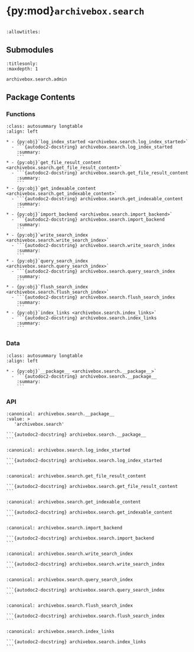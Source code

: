 # {py:mod}`archivebox.search`

```{py:module} archivebox.search
```

```{autodoc2-docstring} archivebox.search
:allowtitles:
```

## Submodules

```{toctree}
:titlesonly:
:maxdepth: 1

archivebox.search.admin
```

## Package Contents

### Functions

````{list-table}
:class: autosummary longtable
:align: left

* - {py:obj}`log_index_started <archivebox.search.log_index_started>`
  - ```{autodoc2-docstring} archivebox.search.log_index_started
    :summary:
    ```
* - {py:obj}`get_file_result_content <archivebox.search.get_file_result_content>`
  - ```{autodoc2-docstring} archivebox.search.get_file_result_content
    :summary:
    ```
* - {py:obj}`get_indexable_content <archivebox.search.get_indexable_content>`
  - ```{autodoc2-docstring} archivebox.search.get_indexable_content
    :summary:
    ```
* - {py:obj}`import_backend <archivebox.search.import_backend>`
  - ```{autodoc2-docstring} archivebox.search.import_backend
    :summary:
    ```
* - {py:obj}`write_search_index <archivebox.search.write_search_index>`
  - ```{autodoc2-docstring} archivebox.search.write_search_index
    :summary:
    ```
* - {py:obj}`query_search_index <archivebox.search.query_search_index>`
  - ```{autodoc2-docstring} archivebox.search.query_search_index
    :summary:
    ```
* - {py:obj}`flush_search_index <archivebox.search.flush_search_index>`
  - ```{autodoc2-docstring} archivebox.search.flush_search_index
    :summary:
    ```
* - {py:obj}`index_links <archivebox.search.index_links>`
  - ```{autodoc2-docstring} archivebox.search.index_links
    :summary:
    ```
````

### Data

````{list-table}
:class: autosummary longtable
:align: left

* - {py:obj}`__package__ <archivebox.search.__package__>`
  - ```{autodoc2-docstring} archivebox.search.__package__
    :summary:
    ```
````

### API

````{py:data} __package__
:canonical: archivebox.search.__package__
:value: >
   'archivebox.search'

```{autodoc2-docstring} archivebox.search.__package__
```

````

````{py:function} log_index_started(url)
:canonical: archivebox.search.log_index_started

```{autodoc2-docstring} archivebox.search.log_index_started
```
````

````{py:function} get_file_result_content(res, extra_path, use_pwd=False)
:canonical: archivebox.search.get_file_result_content

```{autodoc2-docstring} archivebox.search.get_file_result_content
```
````

````{py:function} get_indexable_content(results: django.db.models.QuerySet)
:canonical: archivebox.search.get_indexable_content

```{autodoc2-docstring} archivebox.search.get_indexable_content
```
````

````{py:function} import_backend()
:canonical: archivebox.search.import_backend

```{autodoc2-docstring} archivebox.search.import_backend
```
````

````{py:function} write_search_index(link: archivebox.index.schema.Link, texts: typing.Union[typing.List[str], None] = None, out_dir: pathlib.Path = settings.DATA_DIR, skip_text_index: bool = False) -> None
:canonical: archivebox.search.write_search_index

```{autodoc2-docstring} archivebox.search.write_search_index
```
````

````{py:function} query_search_index(query: str, out_dir: pathlib.Path = settings.DATA_DIR) -> django.db.models.QuerySet
:canonical: archivebox.search.query_search_index

```{autodoc2-docstring} archivebox.search.query_search_index
```
````

````{py:function} flush_search_index(snapshots: django.db.models.QuerySet)
:canonical: archivebox.search.flush_search_index

```{autodoc2-docstring} archivebox.search.flush_search_index
```
````

````{py:function} index_links(links: typing.Union[typing.List[archivebox.index.schema.Link], None], out_dir: pathlib.Path = settings.DATA_DIR)
:canonical: archivebox.search.index_links

```{autodoc2-docstring} archivebox.search.index_links
```
````

